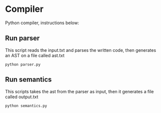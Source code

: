 # Compiler

Python compiler, instructions below:

## Run parser

This script reads the input.txt and parses the written code, then generates an AST on a file called ast.txt

```
python parser.py
```

## Run semantics

This scripts takes the ast from the parser as input, then it generates a file called output.txt

```
python semantics.py
```
